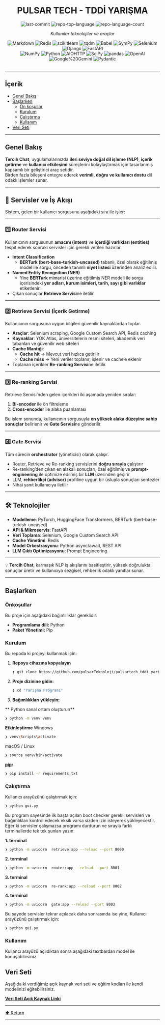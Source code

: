 <div id="top">

<!-- HEADER STYLE: CLASSIC -->
<div align="center">


# PULSAR TECH - TDDİ YARIŞMA

<!-- BADGES -->
<img src="https://img.shields.io/github/last-commit/iamfurkann/nlp-deneme?style=flat&logo=git&logoColor=white&color=0080ff" alt="last-commit">
<img src="https://img.shields.io/github/languages/top/iamfurkann/nlp-deneme?style=flat&color=0080ff" alt="repo-top-language">
<img src="https://img.shields.io/github/languages/count/iamfurkann/nlp-deneme?style=flat&color=0080ff" alt="repo-language-count">

<em>Kullanılar teknolojiler ve araçlar</em>

<img src="https://img.shields.io/badge/Markdown-000000.svg?style=flat&logo=Markdown&logoColor=white" alt="Markdown">
<img src="https://img.shields.io/badge/Redis-FF4438.svg?style=flat&logo=Redis&logoColor=white" alt="Redis">
<img src="https://img.shields.io/badge/scikitlearn-F7931E.svg?style=flat&logo=scikit-learn&logoColor=white" alt="scikitlearn">
<img src="https://img.shields.io/badge/tqdm-FFC107.svg?style=flat&logo=tqdm&logoColor=black" alt="tqdm">
<img src="https://img.shields.io/badge/Babel-F9DC3E.svg?style=flat&logo=Babel&logoColor=black" alt="Babel">
<img src="https://img.shields.io/badge/SymPy-3B5526.svg?style=flat&logo=SymPy&logoColor=white" alt="SymPy">
<img src="https://img.shields.io/badge/Selenium-43B02A.svg?style=flat&logo=Selenium&logoColor=white" alt="Selenium">
<img src="https://img.shields.io/badge/Django-092E20.svg?style=flat&logo=Django&logoColor=white" alt="Django">
<img src="https://img.shields.io/badge/FastAPI-009688.svg?style=flat&logo=FastAPI&logoColor=white" alt="FastAPI">
<br>
<img src="https://img.shields.io/badge/NumPy-013243.svg?style=flat&logo=NumPy&logoColor=white" alt="NumPy">
<img src="https://img.shields.io/badge/Python-3776AB.svg?style=flat&logo=Python&logoColor=white" alt="Python">
<img src="https://img.shields.io/badge/AIOHTTP-2C5BB4.svg?style=flat&logo=AIOHTTP&logoColor=white" alt="AIOHTTP">
<img src="https://img.shields.io/badge/SciPy-8CAAE6.svg?style=flat&logo=SciPy&logoColor=white" alt="SciPy">
<img src="https://img.shields.io/badge/pandas-150458.svg?style=flat&logo=pandas&logoColor=white" alt="pandas">
<img src="https://img.shields.io/badge/OpenAI-412991.svg?style=flat&logo=OpenAI&logoColor=white" alt="OpenAI">
<img src="https://img.shields.io/badge/Google%20Gemini-8E75B2.svg?style=flat&logo=Google-Gemini&logoColor=white" alt="Google%20Gemini">
<img src="https://img.shields.io/badge/Pydantic-E92063.svg?style=flat&logo=Pydantic&logoColor=white" alt="Pydantic">

</div>
<br>

---

## İçerik

- [Genel Bakış](#genel-bakış)
- [Başlarken](#başlarken)
    - [Ön koşullar](#önkoşullar)
    - [Kurulum](#kurulum)
    - [Çalıştırma](#çalıştırma)
    - [Kullanım](#kullanım)
- [Veri Seti](#veri-seti)

---

## Genel Bakış

**Tercih Chat**, uygulamalarınızda **ileri seviye doğal dil işleme (NLP)**, **içerik getirme** ve **kullanıcı etkileşimi** süreçlerini kolaylaştırmak için tasarlanmış kapsamlı bir geliştirici araç setidir.  
Birden fazla bileşeni entegre ederek **verimli, doğru ve kullanıcı dostu** dil odaklı işlemler sunar.

---

## 🚀 Servisler ve İş Akışı

Sistem, gelen bir kullanıcı sorgusunu aşağıdaki sıra ile işler:

---

### 1️⃣ Router Servisi
Kullanıcının sorgusunun **amacını (intent)** ve **içerdiği varlıkları (entities)** tespit ederek sonraki servisler için gerekli verileri hazırlar.

- **Intent Classification**  
  - **BERTurk (bert-base-turkish-uncased)** tabanlı, özel olarak eğitilmiş model ile sorgu, önceden tanımlı **niyet listesi** üzerinden analiz edilir.
- **Named Entity Recognition (NER)**  
  - Yine **BERTurk** mimarisi üzerine eğitilmiş NER modeli ile sorgu içerisindeki **yer adları, kurum isimleri, tarih, sayı gibi varlıklar** etiketlenir.
- Çıkan sonuçlar **Retrieve Servisi**ne iletilir.

---

### 2️⃣ Retrieve Servisi (İçerik Getirme)
Kullanıcının sorgusuna uygun bilgileri güvenilir kaynaklardan toplar.

- **Araçlar**: Selenium scraping, Google Custom Search API, Redis caching
- **Kaynaklar**: YÖK Atlas, üniversitelerin resmi siteleri, akademik veri tabanları ve güvenilir web siteleri
- **Cache Mantığı**:  
  - **Cache hit** → Mevcut veri hızlıca getirilir  
  - **Cache miss** → Yeni veriler toplanır, işlenir ve cache’e eklenir
- Toplanan içerikler **Re-ranking Servisi**ne iletilir.

---

### 3️⃣ Re-ranking Servisi
Retrieve Servisi’nden gelen içerikleri iki aşamada yeniden sıralar:

1. **Bi-encoder** ile ön filtreleme  
2. **Cross-encoder** ile alaka puanlaması

Bu işlem sonunda, kullanıcının sorgusuyla **en yüksek alaka düzeyine sahip sonuçlar** belirlenir ve **Gate Servisi**ne gönderilir.

---

### 4️⃣ Gate Servisi
Tüm sürecin **orchestrator** (yöneticisi) olarak çalışır.

- Router, Retrieve ve Re-ranking servislerini **doğru sırayla** çalıştırır
- Re-ranking’den çıkan en alakalı sonuçları, özel eğitilmiş ve **prompt-engineering** ile optimize edilmiş bir **LLM** üzerinden geçirir
- LLM, **rehberlikçi (advisor)** profiline uygun bir üslupla sonuçları sentezler
- Nihai yanıt kullanıcıya iletilir

---

## 🛠️ Teknolojiler
- **Modelleme**: PyTorch, HuggingFace Transformers, BERTurk (bert-base-turkish-uncased)
- **API & Mikroservis**: FastAPI
- **Veri Toplama**: Selenium, Google Custom Search API
- **Cache Yönetimi**: Redis
- **Model Orkestrasyonu**: Python async/await, REST API
- **LLM Çıktı Optimizasyonu**: Prompt Engineering

---

💡 **Tercih Chat**, karmaşık NLP iş akışlarını basitleştirir, yüksek doğrulukta sonuçlar üretir ve kullanıcıya sezgisel, rehberlik odaklı yanıtlar sunar.

---

## Başlarken

### Önkoşullar

Bu proje için aşağıdaki bağımlılıklar gereklidir:

- **Programlama dili:** Python
- **Paket Yönetimi:** Pip

### Kurulum

Bu repoda ki projeyi kullanmak için:

1. **Repoyu cihazına kopyalayın**

    ```sh
    ❯ git clone https://github.com/pulsarTeknoloji/pulsartech_tddi_yarisma.git
    ```

2. **Proje dizinine gidin:**

    ```sh
    ❯ cd "Yarışma Programı"
    ```

3. **Bağımlılıkları yükleyin:**

** Python sanal ortam oluşturun**

```sh
❯ python -m venv venv
```

**Etkinleştirme**
Windows
```sh
❯ venv\Scripts\activate
```

macOS / Linux
```sh
❯ source venv/bin/activate
```

**[pip](https://pypi.org/project/pip/):**

```sh
❯ pip install -r requirements.txt
```

### Çalıştırma

Kullanıcı arayüzünü çalıştırmak için:

```sh
❯ python gui.py
```

Bu program sayesinde ilk başta açılan boot checker gerekli servisleri ve bağımlıkları kontrol edecek eksik varsa sizden izin isteyerek yükleyecektir. Eğer ki servisler çalışmazsa programı durdurun ve sırayla farklı terminallerde tek tek şunları yazın:

**1. terminal**
```sh
❯ python -m uvicorn  retrieve:app --reload --port 8000
```

**2. terminal**
```sh
❯ python -m uvicorn  router:app --reload --port 8001
```

**3. terminal**
```sh
❯ python -m uvicorn  re-rank:app --reload --port 8002
```

**4. terminal**
```sh
❯ python -m uvicorn  gate:app --reload --port 8003
```

Bu sayede servisler tekrar açılacak daha sonrasında ise yine,
Kullanıcı arayüzünü çalıştırmak için:

```sh
❯ python gui.py
```

### Kullanım

Kullancı arayüzü açıldıktan sonra aşağıdaki textbardan model ile konuşabilirsiniz.

## Veri Seti

Aşağıda ki verdiğimiz açık kaynak veri seti ve eğitim kodları ile kendi modelinizi eğitebilirsiniz.

**[Veri Seti Açık Kaynak Linki](https://drive.google.com/drive/folders/1LQk5Q6bT3QHWTSpVUBmGawC1l23q0zaM?usp=sharing)**

---

<div align="left"><a href="#top">⬆ Return</a></div>

---
